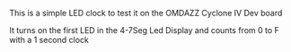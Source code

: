 This is a simple LED clock to test it on the OMDAZZ Cyclone IV Dev board

It turns on the first LED in the 4-7Seg Led Display and counts from 0 to F with a 1 second clock
